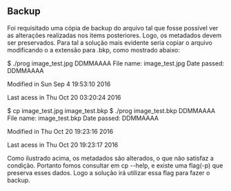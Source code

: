 ## Backup

Foi requisitado uma cópia de backup do arquivo tal que fosse possível ver as alterações realizadas nos items posteriores. Logo, os metadados devem ser preservados. Para tal a solução mais evidente seria copiar o arquivo modificando o a extensão para .bkp, como mostrado abaixo:

$ ./prog image_test.jpg DDMMAAAA
File name: image_test.jpg
Date passed: DDMMAAAA

Modified in Sun Sep  4 19:53:10 2016

Last acess in Thu Oct 20 03:20:24 2016

$ cp image_test.jpg image_test.bkp
$ ./prog image_test.bkp DDMMAAAA
File name: image_test.bkp
Date passed: DDMMAAAA

Modified in Thu Oct 20 19:23:16 2016

Last acess in Thu Oct 20 19:23:17 2016

Como ilustrado acima, os metadados são alterados, o que não satisfaz a condição. Portanto fomos consultar em cp --help, e existe uma flag(-p) que preserva esses dados. Logo a solução irá utilizar essa flag para fazer o backup.
